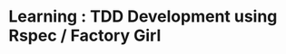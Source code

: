 
Learning : TDD Development using Rspec / Factory Girl
==========================================


